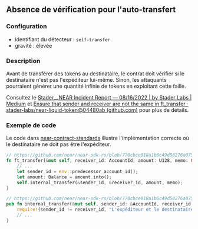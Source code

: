 
## Absence de vérification pour l'auto-transfert

### Configuration

* identifiant du détecteur : `self-transfer`
* gravité : élevée

### Description

Avant de transférer des tokens au destinataire, le contrat doit vérifier si le destinataire n'est pas l'expéditeur lui-même. Sinon, les attaquants pourraient générer une quantité infinie de tokens en exploitant cette faille.

Consultez le [Stader\_\_NEAR Incident Report — 08/16/2022 | by Stader Labs | Medium](https://blog.staderlabs.com/stader-near-incident-report-08-16-2022-afe077ffd549) et [Ensure that sender and receiver are not the same in ft_transfer · stader-labs/near-liquid-token@04480ab (github.com)](https://github.com/stader-labs/near-liquid-token/commit/04480abe4585b75a663e1d7fae673da7d7fe7ea3) pour plus de détails.

### Exemple de code

Le code dans [near-contract-standards](https://github.com/near/near-sdk-rs/tree/master/near-contract-standards) illustre l'implémentation correcte où le destinataire ne doit pas être l'expéditeur.

```rust
// https://github.com/near/near-sdk-rs/blob/770cbce018a1b6c49d58276a075ace3da96d6dc1/near-contract-standards/src/fungible_token/core_impl.rs#L121
fn ft_transfer(&mut self, receiver_id: AccountId, amount: U128, memo: Option<String>) {
    // ...
    let sender_id = env::predecessor_account_id();
    let amount: Balance = amount.into();
    self.internal_transfer(&sender_id, &receiver_id, amount, memo);
}

// https://github.com/near/near-sdk-rs/blob/770cbce018a1b6c49d58276a075ace3da96d6dc1/near-contract-standards/src/fungible_token/core_impl.rs#L93
pub fn internal_transfer(&mut self, sender_id: &AccountId, receiver_id: &AccountId, amount: Balance, memo: Option<String>) {
    require!(sender_id != receiver_id, "L'expéditeur et le destinataire doivent être différents");
    // ...
}
```
